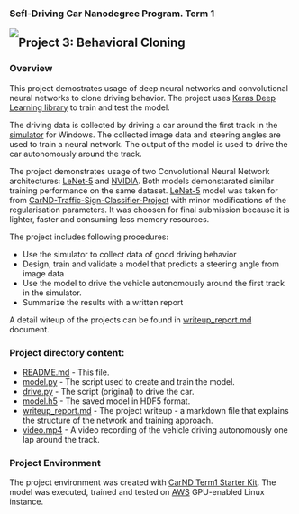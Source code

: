
### Sefl-Driving Car Nanodegree Program. Term 1
<img style="float: left;" src="https://s3.amazonaws.com/udacity-sdc/github/shield-carnd.svg">

## Project 3: Behavioral Cloning

### Overview
This project demostrates usage of deep neural networks and convolutional neural networks to clone driving behavior. The project uses [Keras Deep Learning library](https://keras.io/) to train and test the model. 

The driving data is collected by driving a car around the first track in the [simulator](https://d17h27t6h515a5.cloudfront.net/topher/2017/February/58ae4419_windows-sim/windows-sim.zip) for Windows. The collected image data and steering angles are used to train a neural network. The output of the model is used to drive the car autonomously around the track.

The project demonstrates usage of two Convolutional Neural Network architectures: [LeNet-5](http://yann.lecun.com/exdb/publis/pdf/lecun-98.pdf) and [NVIDIA](https://devblogs.nvidia.com/parallelforall/deep-learning-self-driving-cars/). Both models demonstarated similar training performance on the same dataset.  [LeNet-5](http://yann.lecun.com/exdb/publis/pdf/lecun-98.pdf) model was taken for from [CarND-Traffic-Sign-Classifier-Project](https://github.com/ek8203/CarND-Traffic-Sign-Classifier-Project) with minor modifications of the regularisation parameters. It was choosen for final submission because it is lighter, faster and consuming less memory resources.  

The project includes following procedures:
* Use the simulator to collect data of good driving behavior
* Design, train and validate a model that predicts a steering angle from image data
* Use the model to drive the vehicle autonomously around the first track in the simulator.
* Summarize the results with a written report

A detail witeup of the projects can be found in [writeup_report.md](writeup_report.md) document.

### Project directory content:

* [README.md](README.md) - This file.
* [model.py](model.py) - The script used to create and train the model.
* [drive.py](drive.py) - The script (original) to drive the car.
* [model.h5](model.h5) - The saved model in HDF5 format.
* [writeup_report.md](writeup_report.md) - The project writeup - a markdown file that explains the structure of the network and training approach.
* [video.mp4](video.mp4) - A video recording of the vehicle driving autonomously one lap around the track.

### Project Environment

The project environment was created with [CarND Term1 Starter Kit](https://github.com/udacity/CarND-Term1-Starter-Kit). The model was executed, trained and tested on [AWS](https://aws.amazon.com/) GPU-enabled Linux instance.
